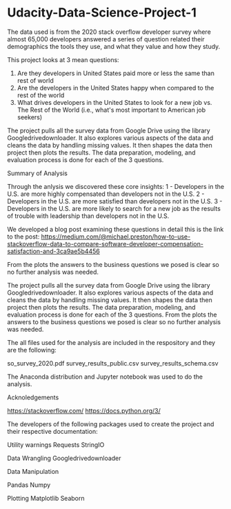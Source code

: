 # Udacity-Data-Science-Project-1



The data used is from the 2020 stack overflow developer survey where almost 65,000 developers answered a series of question related their demographics the tools they use, and what they value and how they study. 

This project looks at 3 mean questions: 

1. Are they developers in United States paid more or less the same than rest of world
2. Are the developers in the United States happy when compared to the rest of the world
3. What drives developers in the United States to look for a new job vs. The Rest of the World (i.e., what's most important to American job seekers)


The project pulls all the survey data from Google Drive using the library Googledrivedownloader.  It also explores various aspects of the data and cleans the data by handling missing values. It then shapes the data then project then plots the results. The data preparation, modeling, and evaluation process is done for each of the 3 questions. 

Summary of Analysis 

Through the anlysis we discovered these core insights: 
1 - Developers in the U.S. are more highly compensated than developers not in the U.S.
2 - Developers in the U.S. are more satisfied than developers not in the U.S.
3 - Developers in the U.S. are more likely to search for a new job as the results of trouble with leadership than developers not in the U.S. 

We developed a blog post examining these questions in detail this is the link to the post: 
https://medium.com/@michael.preston/how-to-use-stackoverflow-data-to-compare-software-developer-compensation-satisfaction-and-3ca9ae5b4456



From the plots the answers to the business questions we posed is clear so no further analysis was needed. 


The project pulls all the survey data from Google Drive using the library Googledrivedownloader.  It also explores various aspects of the data and cleans the data by handling missing values. It then shapes the data then project then plots the results. The data preparation, modeling, and evaluation process is done for each of the 3 questions. From the plots the answers to the business questions we posed is clear so no further analysis was needed. 


The all files used for the analysis are included in the respository and they are the following: 

so_survey_2020.pdf
survey_results_public.csv
survey_results_schema.csv 

The Anaconda distribution and Jupyter notebook was used to do the analysis. 

Acknoledgements 


https://stackoverflow.com/
https://docs.python.org/3/

The developers of  the following packages used to create the project and their respective documentation: 

Utility 
warnings
Requests
StringIO

Data Wrangling 
Googledrivedownloader

Data Manipulation 

Pandas
Numpy 

Plotting 
Matplotlib
Seaborn 

